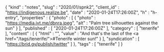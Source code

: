 {
  "kind" : "notes",
  "slug" : "2020/01/spnk2",
  "client_id" : "https://indigenous.realize.be",
  "date" : "2020-01-24T17:26:00Z",
  "h" : "h-entry",
  "properties" : {
    "photo" : [ {
      "photo" : "https://media.jvt.me/dbnra.jpeg",
      "alt" : "Palm tree silhouettes against the sun"
    } ],
    "published" : [ "2020-01-24T17:26:00Z" ],
    "category" : [ "tenerife" ],
    "content" : [ {
      "html" : "",
      "value" : "And that's the last of the <a href=\"/tags/tenerife/\">#Tenerife</a> winter sun!"
    } ],
    "syndication" : [ "https://brid.gy/publish/twitter" ]
  },
  "tags" : [ "tenerife" ]
}
